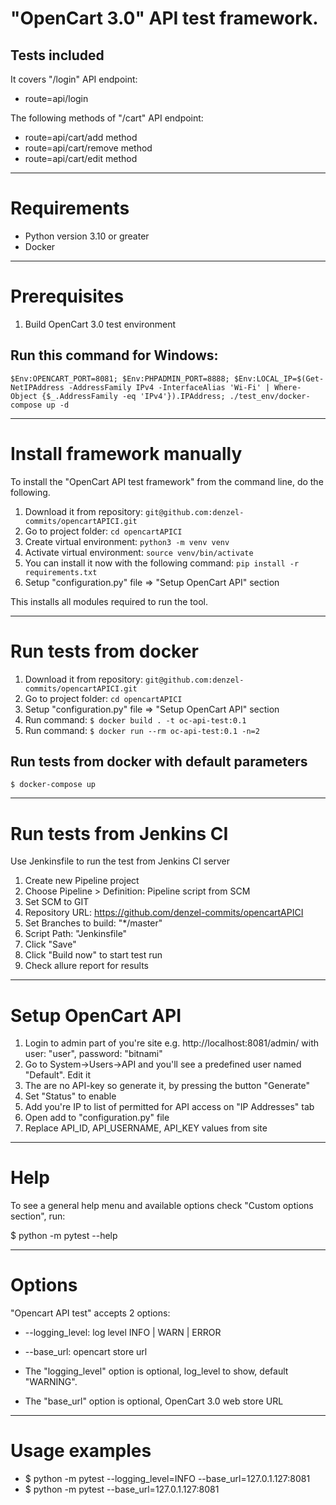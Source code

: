 # "OpenCart 3.0" API test framework.



## Tests included
It covers "/login" API endpoint:
- route=api/login

The following methods of "/cart" API endpoint:
- route=api/cart/add method
- route=api/cart/remove method
- route=api/cart/edit method


---
# Requirements

- Python version 3.10 or greater
- Docker

---

# Prerequisites

1. Build OpenCart 3.0 test environment
## Run this command for Windows:
``$Env:OPENCART_PORT=8081; $Env:PHPADMIN_PORT=8888; $Env:LOCAL_IP=$(Get-NetIPAddress -AddressFamily IPv4 -InterfaceAlias 'Wi-Fi' | Where-Object {$_.AddressFamily -eq 'IPv4'}).IPAddress; ./test_env/docker-compose up -d``


---

# Install framework manually

To install the "OpenCart API test framework" from the command line, do the following.

1. Download it from repository: `git@github.com:denzel-commits/opencartAPICI.git`
2. Go to project folder: `cd opencartAPICI`
3. Create virtual environment: `python3 -m venv venv`
4. Activate virtual environment: `source venv/bin/activate`
5. You can install it now with the following command: `pip install -r requirements.txt`
6. Setup "configuration.py" file => "Setup OpenCart API" section

This installs all modules required to run the tool.

---

# Run tests from docker
1. Download it from repository: `git@github.com:denzel-commits/opencartAPICI.git`
2. Go to project folder: `cd opencartAPICI`
3. Setup "configuration.py" file => "Setup OpenCart API" section 
4. Run command: ``$ docker build . -t oc-api-test:0.1``
5. Run command: ``$ docker run --rm oc-api-test:0.1 -n=2``

## Run tests from docker with default parameters
``$ docker-compose up``

---

# Run tests from Jenkins CI
Use Jenkinsfile to run the test from Jenkins CI server

1. Create new Pipeline project
2. Choose Pipeline > Definition: Pipeline script from SCM
3. Set SCM to GIT
4. Repository URL: https://github.com/denzel-commits/opencartAPICI
5. Set Branches to build: "*/master"
6. Script Path: "Jenkinsfile"
7. Click "Save"
8. Click "Build now" to start test run
9. Check allure report for results
___

# Setup OpenCart API
1. Login to admin part of you're site e.g. http://localhost:8081/admin/ with user: "user", password: "bitnami"
2. Go to System->Users->API and you'll see a predefined user named "Default". Edit it
3. The are no API-key so generate it, by pressing the button "Generate"
4. Set "Status" to enable
5. Add you're IP to list of permitted for API access on "IP Addresses" tab
6. Open add to "configuration.py" file
7. Replace API_ID, API_USERNAME, API_KEY values from site
---

# Help

To see a general help menu and available options check "Custom options section", run:

$ python -m pytest --help

---

# Options

"Opencart API test" accepts 2 options:

* --logging_level: log level INFO | WARN | ERROR
* --base_url: opencart store url


* The "logging_level" option is optional, log_level to show, default "WARNING".
* The "base_url" option is optional, OpenCart 3.0 web store URL

---

# Usage examples

* $ python -m pytest --logging_level=INFO --base_url=127.0.1.127:8081
* $ python -m pytest --base_url=127.0.1.127:8081
